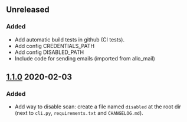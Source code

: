 ## Unreleased
### Added
* Add automatic build tests in github (CI tests).
* Add config CREDENTIALS_PATH
* Add config DISABLED_PATH
* Include code for sending emails (imported from allo_mail)

## [1.1.0] 2020-02-03
### Added
* Add way to disable scan: create a file named `disabled` at the root dir (next to `cli.py`, `requirements.txt` and `CHANGELOG.md`).

[unreleased]: https://github.com/sralloza/lens-db/compare/v1.1.0...HEAD
[1.1.0]: https://github.com/sralloza/lens-db/compare/v1.0.0...v1.1.0
